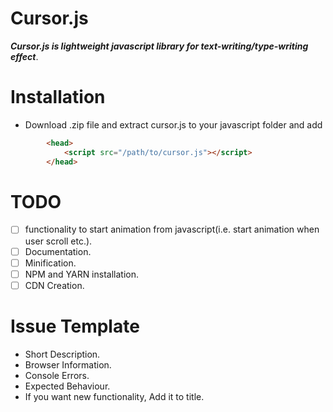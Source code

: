 # Cursor.js
**_Cursor.js is lightweight javascript library for text-writing/type-writing effect_**.


# Installation
- Download .zip file and extract cursor.js to your javascript folder and add

```html
        <head>
            <script src="/path/to/cursor.js"></script>
        </head>
```
# TODO
- [ ] functionality to start animation from javascript(i.e. start animation when user scroll etc.).
- [ ] Documentation.
- [ ] Minification.
- [ ] NPM and YARN installation.
- [ ] CDN Creation.

# Issue Template
- Short Description.
- Browser Information.
- Console Errors.
- Expected Behaviour.
- If you want new functionality, Add it to title.

